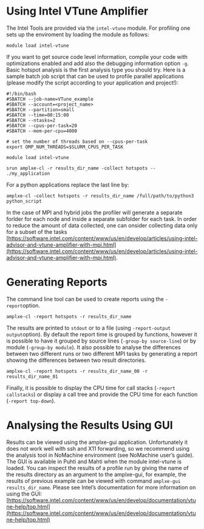 # Using Intel VTune Amplifier
The Intel Tools are provided via the ```intel-vtune``` module. For profiling one sets up the enviroment by loading the module as follows:
```
module load intel-vtune
```
If you want to get source code level information, compile your code with optimizations enabled and add also
the debugging information option ```-g```. Basic hotspot analysis is the first analysis type you should try. Here is
a sample batch job script that can be used to profile  parallel applications (please modify the script according to your application and project!):
```
#!/bin/bash
#SBATCH --job-name=VTune_example
#SBATCH --account=<project_name>
#SBATCH --partition=small
#SBATCH --time=00:15:00
#SBATCH --ntasks=2
#SBATCH --cpus-per-task=20
#SBATCH --mem-per-cpu=4000

# set the number of threads based on --cpus-per-task
export OMP_NUM_THREADS=$SLURM_CPUS_PER_TASK

module load intel-vtune

srun amplxe-cl -r results_dir_name -collect hotspots -- ./my_application
```
For a python applications replace the last line by:
```
amplxe-cl -collect hotspots -r results_dir_name /full/path/to/python3 python_script
```
In the case of MPI and hybrid jobs  the profiler will generate a separate forlder for each node and inside a separate subfolder for each task. In order to reduce the amount of data collected, one can  onsider collecting data only for a subset of the tasks [https://software.intel.com/content/www/us/en/develop/articles/using-intel-advisor-and-vtune-amplifier-with-mpi.html](https://software.intel.com/content/www/us/en/develop/articles/using-intel-advisor-and-vtune-amplifier-with-mpi.html).

# Generating Reports

The command line tool can be used to create reports using the ```-report```option. 
```
amplxe-cl -report hotspots -r results_dir_name
```
The results are printed to ```stdout``` or to a file (using ```-report-output output```option). By default the report time is grouped by functions, however it is possible to have it grouped by source lines (```-group-by source-line```) or by module (```-group-by module```).
It  also possible to analyse the differences between two different runs or two different MPI tasks by generating a report showing the differences between two result directories.
```
amplxe-cl -report hotspots -r results_dir_name_00 -r results_dir_name_01
```
Finally, it is possible to display the CPU time for call stacks (```-report callstacks```) or display a call tree and provide the CPU time for each function (```-report top-down```).
# Analysing the Results Using GUI

Results can be viewed using the amplxe-gui application. Unfortunately it does not work well with ssh
and X11 forwarding, so we recommend using the analysis tool in NoMachine environment (see NoMachine
user’s guide). The GUI is available in Puhti and Mahti when the module intel-vtune is loaded. You can inspect
the results of a profile run by giving the name of the results directory as an argument to the amplxe-gui,
for example, the results of previous example can be viewed with command ```amplxe-gui results_dir_name```.
Please see Intel’s documentation for more information on using the GUI: [https://software.intel.com/content/www/us/en/develop/documentation/vtune-help/top.html](https://software.intel.com/content/www/us/en/develop/documentation/vtune-help/top.html)
